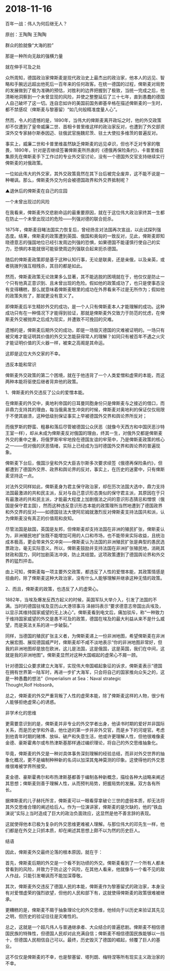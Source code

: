 # 2018-11-16

百年一战：伟人为何后继无人？

原创：王陶陶 王陶陶

群众的脸就像“大海的脸”

那是一种所向无敌的强横力量

就在伸手可及之处

众所周知，德国政治家俾斯麦是现代政治史上最杰出的政治家，他本人的远见、智略和手腕远远超出他死后一百年来的任何政客。在统一德国的过程，俾斯麦对局势的发展做到了极为准确的预估，对胜利的边界把握到了极致，当统一完成之后，他清晰地洞察到一个未曾显现的风险，并使之整整延后了三十七年，直到愚蠢的德国人自己破坏了这一切。连自恋如许的美国前国务卿基辛格在描述俾斯麦的一生时，都不禁感叹（俾斯麦与黎塞留）“如几何般精准度量人心”。

然而，令人的遗憾的是，1890年，当伟大的俾斯麦离开政坛之时，他的外交政策却不仅遭到了皇帝威廉二世、首相卡普里维这样的政治家反对，也遭到了外交部资深外交专家赫尔斯泰因迈、驻俄武官施魏尼茨、驻土大使拉多维茨的普遍反对。

事实上，威廉二世和卡普里维虽然缺乏俾斯麦的远见卓识，但也不乏对专家的敬畏，1890年，针对是否继续签署俾斯麦所热衷的《德俄再保险条约》，卡普里维召集原先在俾斯麦手下工作过的专业外交官讨论，没有一个德国外交官支持继续实行俾斯麦的对俄政策。

一位如此伟大的外交家，其外交政策竟然在其下台后被完全废弃，这不能不说是一种嘲讽。那么，俾斯麦外交为何会被德国政界和外交界抵制呢？

▲退休后的俾斯麦在自己的庄园

一个未曾出现过的风险

在我看来，俾斯麦外交悲剧命运的最重要原因，就在于这位伟大政治家终其一生都在防止一个未曾出现过的危险——列强对德的联合扼杀。

1875年，俾斯麦目睹法国实力恢复后，曾经扬言对法国再次宣战，以此试探列强态度。结果，俾斯麦的政策遭到英国、俄国和奥匈的一致反对，见此，俾斯麦即知晓德意志的强国地位已经引发周边列强的恐惧，如果德国不能谨慎行使自己的实力，恐惧的本能就很可能驱使周边列强联合起来扼杀德国。

随后的俾斯麦政策即是基于这种认知行事，无论是联奥，还是亲俄，以及亲英，或者挑拨列强互相残杀，其目的都是如此。

然而，俾斯麦政策无论效果多么显著，其不能逃脱的困境就在于，他仅仅是防止一个只有他真正意识到、且未曾出现的危险。假如他的政策成功了，也只是使事态没有变得糟糕，那么就意味着俾斯麦眼里的成功在外界看来不过是无所作为；假如他的政策失败了，那就更没有意义了。

即俾斯麦后半生精妙外交的成功，是一个人只有俾斯麦本人才能理解的成功。这种成功只有在一种情况下才能得到验证，那就是俾斯麦外交致力于防范的忧虑，在俾斯麦外交被抛弃之后成为现实，并遭致不可挽回的灾难。

遗憾的是，俾斯麦后期外交的成功，即是一场毁灭德国的灾难被证明的。一场只有被灾难才能证明其价值的外交又怎能获得常人的理解？如同只有被百年不遇之火灾才能证明价值的灭火器一样，被束之高阁是其命运。

这即是这位大外交家的不幸。

违反本能和常识

俾斯麦外交政策的第二个困境，就在于他违背了一个人类爱憎和虚荣的本能，而这两种本能将驱使后继者背弃他的政策。

1、俾斯麦的外交违反了公众的爱憎本能。

在俾斯麦的外交中，奥地利帝国的日耳曼同胞身份只是俾斯麦与之接近的借口，而非鼎力支持其的理由，每当俄奥发生冲突的时候，俾斯麦对奥地利的保证仅仅局限于不使其崩溃，这种低级别保证事实上早被德国外交界和舆论界所反对；

而俄罗斯的野蛮、粗暴和落后尽管被德国公众厌恶（就像今天西方和中国厌恶沙特王室一样），却从未成为俾斯麦反对俄国的理由，终其一生，对俄外交都是俾斯麦外交的重中之重，将俄罗斯牢牢地拴在德国友谊的牢笼中，乃是俾斯麦政策的核心之一——但对俄的厌恶情绪，实际上已经成为当时德国外交界和舆论界的普遍现象。

俾斯麦下台后，俄国沙皇和外交大臣吉尔斯多次要求续签《俄德再保险条约》，但都遭到了德国外交界、政界和舆论界的反对，事实上，在历史的迷雾中，只有俾斯麦坚持这一点。

对法外交同样如此，俾斯麦身为君主保守政治家，却在历次法国大选中，鼎力支持法国最激进的共和民主派，反对与自己意识形态类似的保守君主派，其原因在于只有最激进的共和民主派，才能最大程度上加剧俄法之间的意识形态猜忌和憎恨（俄国是保守君主国），然而这种违反意识形态本能的政策理所当然地遭到了德国政界和外交界的反对——如德国驻法大使阿尼姆就激烈反对俾斯麦支持法国共和派，认为俾斯麦没有真正的价值观和良知。

尽管法国是敌国，英国是友邦，但俾斯麦却支持法国在非洲的殖民扩张，俾斯麦认为，非洲殖民地扩张既不能增加可用的人口和市场，也不能带来实际收益，且统治成本极高，更会带来外交冲突——俾斯麦认为法国的非洲殖民扩张是典型的愚民选票政治，毫无实际意义。所以，俾斯麦鼓励并支持法国在非洲扩张殖民地，消耗其财政和国力，同时加剧英法冲突，防止其结盟。这项政策遭到了德国舆论界和外交界的猛烈抨击。

由上可知，俾斯麦每一项主要外交政策，都违反了人性的爱憎本能，其政策情感是扭曲的，除了俾斯麦这种大政治家，没有什么人能够理解并继承这种无情的政策。

2、而且，俾斯麦的政策，也违反了人的虚荣心。

1882年，当埃及爆发反西方起义的时候，英国军队大举介入，引发了法国的不满。当时的德国驻埃及亚历山大港领事冯 泽赫玛表示“要求德意志帝国出兵埃及，以显示其维持国家威望的无上决心”。俾斯麦看到电文后，痛加驳斥，称“一种致力于维持国家威望的外交是愚不可及的政策，德国在埃及的最大利益从来不是什么威望，而是英法关系的进一步破裂。”

同样，当德国的殖民扩张主义者，为俾斯麦递上一份非洲地图，希望俾斯麦在非洲大展宏图、展现德国威严时，俾斯麦却不咸不淡地表示“你的非洲地图非常好，但我的非洲地图却是放在欧洲，这儿是法国，这是俄国，这是英国，我们在中间，这就是我的非洲地图”。俾斯麦显然对这种大国崛起的虚荣心不屑一顾。

针对德国公众要求建立大海军，实现伟大帝国崛起象征的诉求，俾斯麦表示“德国在拥有世界第一陆军时，再进一步扩大海军，只会将自己的国家推向众矢之的，这是一种愚蠢的想法”《Imperialism at Sea：Naval strategic Thought,Rolf Hobson》。

总之，俾斯麦的外交严重背叛了人性的虚荣本能，除了俾斯麦这样的人物，很少有人能够拒绝虚荣心的诱惑。

非学术化的思维

更需要意识到的是，俾斯麦并非专业的外交学者出身，他读书时期的爱好并非国际关系，而是历史学和外语，他仕途的第一步并非外交官，而是乡下的河堤官。考虑到他青年时期的赌博、放纵、破产和失意生活，他或许更理解人性，但他很难像麦金德、豪斯霍弗尔或布热津斯基那样通过编织理论，将自己的外交思维抽象化。

毕竟，俾斯麦的外交是一种对具体事务深刻理解的经验总结，而非对外交世界的抽象化概况，更不是编制种种新的名词以加深其鬼神莫测的印象。这使得他的外交思维很难被学界所接受。

麦金德、豪斯霍弗尔和布热津斯基都善于编制各种新概念，描绘各种大战略来阐述其思想；俾斯麦则善于理解人性，从而预判局势，把握局势的发展。双方各有所长。

据俾斯麦的儿子赫托所言，俾斯麦可以一眼看穿拿破仑三世的虚弱本质，却无法将其外交思维合理的阐述给后人。作为一位演讲家，俾斯麦的是欠缺的，他的“铁血演说”实际上当时造成了巨大的政治负面效应，这显然是他不善言辞的表现。

这就使得他本已极为复杂的外交思维更难被人理解。与那位伟大的邓先生一样，他们都是在外交上只抓本质，却在阐述其思想上颇不以为然的历史巨人。

结语

因此，俾斯麦外交最终沦落的根本原因，就在于：

首先，俾斯麦后期的外交是一个看不到功绩的外交。俾斯麦看到了一个所有人都未曾看到的风险，并致力于防止这个风险，在其他人看来，他就像与一个看不见的敌人作战，只能引发嘲讽而不能加深尊敬。

其次，俾斯麦外交违反了德国人民的本能，俾斯麦作为黎塞留式的政治家，本身没有对爱憎虚荣的强烈欲望，但他的人民和部下有，这就使得俾斯麦的政策很难被继承。

更糟糕的是，俾斯麦不屑于抽象理论化的外交思维，他倾向于以历史来验证其先见之明，但历史的验证往往是灾难性的。

总之，这就是一个超凡伟人与普通继承者、大众结合的普遍悲剧。俾斯麦不相信德国民族的特殊性，但德国人民却对此充满自信；俾斯麦不相信德国民族能够以一挡十，但德国人民相信自己可以。最终，历史毁灭了德国的崛起，倾覆了巨人的基业。

这不仅仅是俾斯麦的不幸，也是黎塞留、塔列朗、梅特涅等所有现实主义政治家的不幸。
